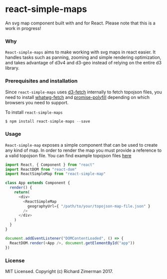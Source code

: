# react-simple-maps
An svg map component built with and for React. Please note that this is a work in progress!

### Why

`React-simple-maps` aims to make working with svg maps in react easier. It handles tasks such as panning, zooming and simple rendering optimization, and takes advantage of d3v4 and d3-geo instead of relying on the entire d3 library.

### Prerequisites and installation

Since `react-simple-maps` uses [d3-fetch](https://github.com/d3/d3-fetch) internally to fetch topojson files, you need to install [whatwg-fetch](http://github.github.io/fetch/) and [promise-polyfill](https://github.com/taylorhakes/promise-polyfill) depending on which browsers you need to support.

To install `react-simple-maps`

```js
$ npm install react-simple-maps --save
```

### Usage

`React-simple-map` exposes a simple component that can be used to create any kind of map. In order to render the map you must provide a reference to a valid topojson file. You can find example topojson files [here](https://github.com/topojson/world-atlas)

```js
import React, { Component } from "react"
import ReactDOM from "react-dom"
import ReactSimpleMap from "react-simple-map"

class App extends Component {
  render() {
    return(
      <div>
        <ReactSimpleMap
          geographyUrl={ "/path/to/your/topojson-map-file.json" }
        />
      </div>
    )
  }
}

document.addEventListener("DOMContentLoaded", () => {
  ReactDOM.render(<App />, document.getElementById("app"))
})
```

### License
MIT Licensed. Copyright (c) Richard Zimerman 2017.
